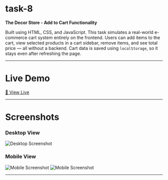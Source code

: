 # task-8

**The Decor Store - Add to Cart Functionality**

Built using HTML, CSS, and JavaScript. This task simulates a real-world e-commerce cart system entirely on the frontend. Users can add items to the cart, view selected products in a cart sidebar, remove items, and see total price — all without a backend. Cart data is saved using `localStorage`, so it stays even after refreshing the page.

---

# Live Demo

[🔗 View Live](https://lisha2804.github.io/task8/)

---

# Screenshots

### Desktop View

![Desktop Screenshot](images/ss1.png)

### Mobile View

![Mobile Screenshot](images/ss2.png)
![Mobile Screenshot](images/ss3.png)

---
